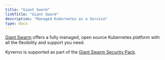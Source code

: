 ```yaml
---
title: "Giant Swarm"
linkTitle: "Giant Swarm"
description: "Managed Kubernetes as a Service"
type: docs
---
```


[Giant Swarm](https://www.giantswarm.io/) offers a fully managed, open source Kubernetes platform with all the flexibility and support you need.

Kyverno is supported as part of the [Giant Swarm Security Pack](https://github.com/giantswarm/security-pack).